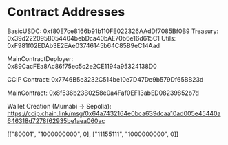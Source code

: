 # Contract Addresses

BasicUSDC: 0xf80E7ce8166b91b110FE022326AAdDf7085Bf0B9 
Treasury: 0x39d2220958054404bebDca40bAE70b6e16d615C1 
Utils: 0xF981f02EDAb3E2EAe03746145b64C85B9eC14Aad 

MainContractDeployer: 0x89CacFEa8Ac86f75ec5c2e2CE1194a95324138D0 

CCIP Contract: 0x7746B5e3232C514be10e7D47De9b579Df65BB23d

MainContract: 0x8f536b23B0258e0a4Faf0EF13abED08239852b7d 

Wallet Creation (Mumabi -> Sepolia): https://ccip.chain.link/msg/0x64a7432164e0bca639dcaa10ad005e45440a646318d7278f62935be1aea060ac

[["80001", "1000000000", 0], ["11155111", "1000000000", 0]]
